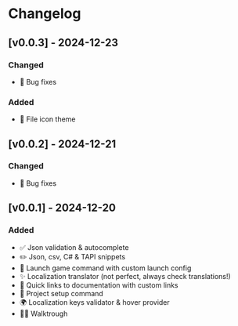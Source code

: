 # Changelog

## [v0.0.3] - 2024-12-23

### Changed

- 🐛 Bug fixes

### Added

- 🎨 File icon theme

## [v0.0.2] - 2024-12-21

### Changed

- 🐛 Bug fixes

## [v0.0.1] - 2024-12-20

### Added

- ✅ Json validation & autocomplete
- ✏️ Json, csv, C# & TAPI snippets
- 🚀 Launch game command with custom launch config
- ✨ Localization translator (not perfect, always check translations!)
- 📖 Quick links to documentation with custom links
- 📁 Project setup command
- 🌍 Localization keys validator & hover provider
- 🙋‍♂️ Walktrough
